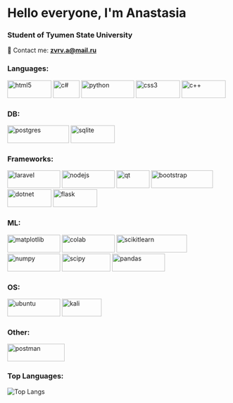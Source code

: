<h1 align="left">Hello everyone, I'm Anastasia</a> 
<h3 align="left">Student of Tyumen State University</h3>

💬 Contact me: **zvrv.a@mail.ru**

<h3 align="left">Languages:</h3>
<p align="left"> 
        <img src="https://img.shields.io/badge/html5-%23E34F26.svg?style=for-the-badge&logo=html5&logoColor=white" alt="html5" width="100" height="40"/>
        <img src="https://img.shields.io/badge/c%23-%23239120.svg?style=for-the-badge&logo=csharp&logoColor=white" alt="c#" width="60" height="40"/>
        <img src="https://img.shields.io/badge/python-3670A0?style=for-the-badge&logo=python&logoColor=ffdd54" alt="python" width="120" height="40"/>
        <img src="https://img.shields.io/badge/css3-%231572B6.svg?style=for-the-badge&logo=css3&logoColor=white" alt="css3" width="100" height="40"/>
        <img src="https://img.shields.io/badge/c++-%2300599C.svg?style=for-the-badge&logo=c%2B%2B&logoColor=white" alt="c++" width="100" height="40"/>         
</p>

<h3 align="left">DB:</h3>
<p align="left"> 
        <img src="https://img.shields.io/badge/postgres-%23316192.svg?style=for-the-badge&logo=postgresql&logoColor=white" alt="postgres" width="140" height="40"/> 
        <img src="https://img.shields.io/badge/sqlite-%2307405e.svg?style=for-the-badge&logo=sqlite&logoColor=white" alt="sqlite" width="100" height="40"/>    
</p>


<h3 align="left">Frameworks:</h3>
<p align="left"> 
        <img src="https://img.shields.io/badge/laravel-%23FF2D20.svg?style=for-the-badge&logo=laravel&logoColor=white" alt="laravel" width="120" height="40"/> 
        <img src="https://img.shields.io/badge/node.js-6DA55F?style=for-the-badge&logo=node.js&logoColor=white" alt="nodejs" width="120" height="40"/> 
        <img src="https://img.shields.io/badge/Qt-%23217346.svg?style=for-the-badge&logo=Qt&logoColor=white" alt="qt" width="75" height="40"/> 
        <img src="https://img.shields.io/badge/bootstrap-%238511FA.svg?style=for-the-badge&logo=bootstrap&logoColor=white" alt="bootstrap" width="140" height="40"/> 
        <img src="https://img.shields.io/badge/.NET-5C2D91?style=for-the-badge&logo=.net&logoColor=white" alt="dotnet" width="100" height="40"/> 
        <img src="https://img.shields.io/badge/flask-%23000.svg?style=for-the-badge&logo=flask&logoColor=white" alt="flask" width="100" height="40"/> 
</p>

<h3 align="left">ML:</h3>
<p align="left"> 
        <img src="https://img.shields.io/badge/Matplotlib-%23ffffff.svg?style=for-the-badge&logo=Matplotlib&logoColor=black" alt="matplotlib" width="120" height="40"/> 
        <img src="https://img.shields.io/badge/jupyter-%23FA0F00.svg?style=for-the-badge&logo=jupyter&logoColor=white" alt="colab" width="120" height="40"/> 
        <img src="https://img.shields.io/badge/scikit--learn-%23F7931E.svg?style=for-the-badge&logo=scikit-learn&logoColor=white" alt="scikitlearn" width="160" height="40"/> 
        <img src="https://img.shields.io/badge/numpy-%23013243.svg?style=for-the-badge&logo=numpy&logoColor=white" alt="numpy" width="120" height="40"/> 
        <img src="https://img.shields.io/badge/SciPy-%230C55A5.svg?style=for-the-badge&logo=scipy&logoColor=%white" alt="scipy" width="110" height="40"/> 
        <img src="https://img.shields.io/badge/pandas-%23150458.svg?style=for-the-badge&logo=pandas&logoColor=white" alt="pandas" width="120" height="40"/> 
</p>

        
<h3 align="left">OS:</h3>
<p align="left"> 
        <img src="https://img.shields.io/badge/Ubuntu-E95420?style=for-the-badge&logo=ubuntu&logoColor=white" alt="ubuntu" width="120" height="40"/> 
        <img src="https://img.shields.io/badge/Kali-268BEE?style=for-the-badge&logo=kalilinux&logoColor=white" alt="kali" width="90" height="40"/> 
</p>


<h3 align="left">Other:</h3>
<p align="left"> 
         <img src="https://img.shields.io/badge/Postman-FF6C37?style=for-the-badge&logo=postman&logoColor=white" alt="postman" width="130" height="40"/> 
  </p>

<h3 align="left">Top Languages:</h3>

![Top Langs](https://github-readme-stats.vercel.app/api/top-langs/?username=zvrva&theme=default)
